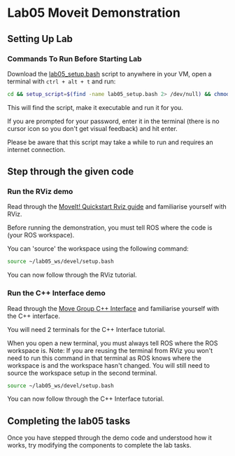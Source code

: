 # Lab05 Moveit Demonstration

## Setting Up Lab
### Commands To Run Before Starting Lab

Download the [lab05_setup.bash](lab05_setup.bash) script to anywhere in your VM, open a terminal with `ctrl + alt + t` and run:
```bash
cd && setup_script=$(find -name lab05_setup.bash 2> /dev/null) && chmod +x $setup_script; bash $setup_script
```
This will find the script, make it executable and run it for you. 

If you are prompted for your password, enter it in the terminal (there is no cursor icon so you don't get visual feedback) and hit enter.

Please be aware that this script may take a while to run and requires an internet connection.

## Step through the given code
### Run the RViz demo

Read through the [MoveIt! Quickstart Rviz guide](http://docs.ros.org/en/melodic/api/moveit_tutorials/html/doc/quickstart_in_rviz/quickstart_in_rviz_tutorial.html)
and familiarise yourself with RViz.

Before running the demonstration, you must tell ROS where the code is (your ROS workspace).

You can 'source' the workspace using the following command:
```bash
source ~/lab05_ws/devel/setup.bash
```
You can now follow through the RViz tutorial.

### Run the C++ Interface demo

Read through the [Move Group C++ Interface](http://docs.ros.org/en/melodic/api/moveit_tutorials/html/doc/move_group_interface/move_group_interface_tutorial.html)
and familiarise yourself with the C++ interface.

You will need 2 terminals for the C++ Interface tutorial.

When you open a new terminal, you must always tell ROS where the ROS workspace is. Note: If you are reusing the terminal from RViz you won't need to run this command in that terminal as ROS knows where the workspace is and the workspace hasn't changed. You will still need to source the workspace setup in the second terminal.

```bash
source ~/lab05_ws/devel/setup.bash
```
You can now follow through the C++ Interface tutorial.

## Completing the lab05 tasks

Once you have stepped through the demo code and understood how it works, try modifying the components to complete the lab tasks.
